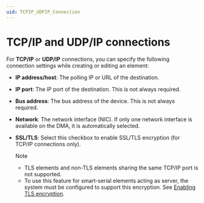 ```yaml
---
uid: TCPIP_UDPIP_Connection
---
```


# TCP/IP and UDP/IP connections

For **TCP/IP** or **UDP/IP** connections, you can specify the following connection settings while creating or editing an element:

- **IP address/host**: The polling IP or URL of the destination.

- **IP port**: The IP port of the destination. This is not always required.

- **Bus address**: The bus address of the device. This is not always required.

- **Network**: The network interface (NIC). If only one network interface is available on the DMA, it is automatically selected.

- **SSL/TLS**: Select this checkbox to enable SSL/TLS encryption (for TCP/IP connections only).

  > [!NOTE]
  >
  > - TLS elements and non-TLS elements sharing the same TCP/IP port is not supported.
  > - To use this feature for smart-serial elements acting as server, the system must be configured to support this encryption. See [Enabling TLS encryption](xref:Enabling_TLS_encryption).

